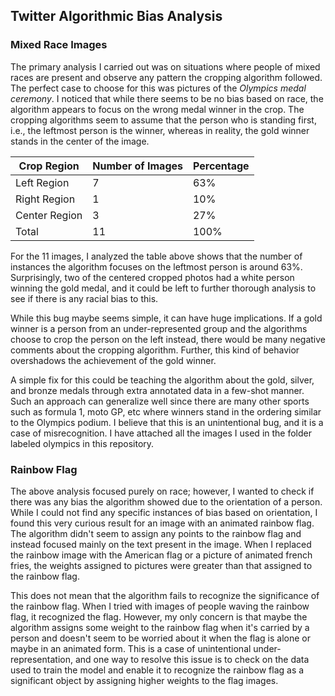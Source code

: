 ## Twitter Algorithmic Bias Analysis


### Mixed Race Images
The primary analysis I carried out was on situations where people of mixed races are present and observe any pattern the cropping algorithm followed. The perfect case to choose for this was pictures of the *Olympics medal ceremony*. I noticed that while there seems to be no bias based on race, the algorithm appears to focus on the wrong medal winner in the crop. The cropping algorithms seem to assume that the person who is standing first, i.e., the leftmost person is the winner, whereas in reality, the gold winner stands in the center of the image. 


| Crop Region   | Number of Images   | Percentage |
| -----------   | -----------        | ---------- |
| Left Region   | 7  				 |   63%      |
| Right Region  | 1  				 |   10%      |
| Center Region | 3  				 |   27%      |
| Total			| 11				 |   100%	  |

For the 11 images, I analyzed the table above shows that the number of instances the algorithm focuses on the leftmost person is around 63%. Surprisingly, two of the centered cropped photos had a white person winning the gold medal, and it could be left to further thorough analysis to see if there is any racial bias to this. 

While this bug maybe seems simple, it can have huge implications. If a gold winner is a person from an under-represented group and the algorithms choose to crop the person on the left instead, there would be many negative comments about the cropping algorithm. Further, this kind of behavior overshadows the achievement of the gold winner. 

A simple fix for this could be teaching the algorithm about the gold, silver, and bronze medals through extra annotated data in a few-shot manner. Such an approach can generalize well since there are many other sports such as formula 1, moto GP, etc where winners stand in the ordering similar to the Olympics podium. I believe that this is an unintentional bug, and it is a case of misrecognition. I have attached all the images I used in the folder labeled olympics in this repository.



### Rainbow Flag 

The above analysis focused purely on race; however, I wanted to check if there was any bias the algorithm showed due to the orientation of a person. While I could not find any specific instances of bias based on orientation, I found this very curious result for an image with an animated rainbow flag. The algorithm didn't seem to assign any points to the rainbow flag and instead focused mainly on the text present in the image. When I replaced the rainbow image with the American flag or a picture of animated french fries, the weights assigned to pictures were greater than that assigned to the rainbow flag.

This does not mean that the algorithm fails to recognize the significance of the rainbow flag. When I tried with images of people waving the rainbow flag, it recognized the flag. However, my only concern is that maybe the algorithm assigns some weight to the rainbow flag when it's carried by a person and doesn't seem to be worried about it when the flag is alone or maybe in an animated form. This is a case of unintentional under-representation, and one way to resolve this issue is to check on the data used to train the model and enable it to recognize the rainbow flag as a significant object by assigning higher weights to the flag images.